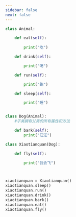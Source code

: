 ```yaml
---
sidebar: false
next: false
---
```

<BlogInfo/>






```python
class Animal:

    def eat(self):
       
        print("吃")

    def drink(self):

        print("喝")

    def run(self):

        print("跑")

    def sleep(self):

        print("睡")


class Dog(Animal):
    #子类拥有父类的所有属性和方法

    def bark(self):
        print("汪汪")

class Xiaotianquan(Dog):

    def fly(self):

        print("我会飞")



xiaotianquan = Xiaotianquan()
xiaotianquan.sleep()
xiaotianquan.run()
xiaotianquan.drink()
xiaotianquan.bark()
xiaotianquan.eat()
xiaotianquan.fly()
```






<ActionBox />
        
<style>#top-box {margin-top:0.5rem!important;}</style>